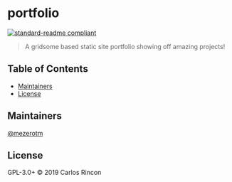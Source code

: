 # portfolio

[![standard-readme compliant](https://img.shields.io/badge/standard--readme-OK-green.svg?style=flat-square)](https://github.com/RichardLitt/standard-readme)

> A gridsome based static site portfolio showing off amazing projects!

## Table of Contents
- [Maintainers](#maintainers)
- [License](#license)

## Maintainers

[@mezerotm](https://github.com/mezerotm)

## License

GPL-3.0+ © 2019 Carlos Rincon
